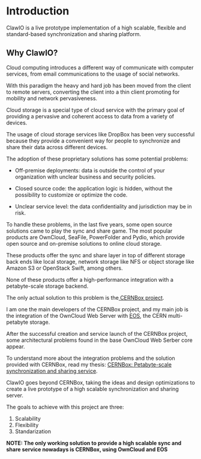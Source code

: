 # Introduction

ClawIO is a live prototype implementation of a high scalable, flexible and standard-based synchronization and sharing platform.

## Why ClawIO?

Cloud computing introduces a different way of communicate with computer services, from email communications to the usage of social networks. 

With this paradigm the heavy and hard job has been moved from the client to remote servers,
converting the client into a thin client promoting for mobility and
network pervasiveness. 

Cloud storage is a special type of cloud service
with the primary goal of providing a pervasive and coherent access to data from a variety of devices.

The usage of cloud storage services like DropBox has been very successful because they provide a convenient way for people to synchronize and share their data across different devices. 

The adoption of these proprietary solutions has some potential problems:

* Off-premise deployments: data is outside the control of your
  organization with unclear business and security policies.

* Closed source code: the application logic is hidden, without the
  possibility to customize or optimize the code.

* Unclear service level: the data confidentiality and jurisdiction may
  be in risk.

To handle these problems, in the last five years, some open source
solutions came to play the sync and share game. The most popular
products are OwnCloud, SeaFile, PowerFolder and Pydio, which provide open source and on-premise solutions to online cloud storage.

These products offer the sync and share layer in top of different storage back ends like local storage, network storage like NFS or object storage like Amazon S3 or OpenStack Swift, among others.

None of these products offer a high-performance integration with a petabyte-scale storage backend.

The only actual solution to this problem is the[ CERNBox project](http://cernbox.web.cern.ch/).

I am one the main developers of the CERNBox project, and my main job is the integration of the OwnCloud Web Server with [EOS](http://eos.readthedocs.org/en/latest/), the CERN multi-petabyte storage.  

After the successful creation and service launch of the CERNBox project, some architectural problems found in the base OwnCloud Web Serber core appear.

To understand more about the integration problems and the solution provided with CERNBox, read my thesis: [CERNBox: Petabyte-scale synchronization and sharing service](https://github.com/labkode/tfg/raw/master/tfg.pdf).

ClawIO goes beyond CERNBox, taking the ideas and design optimizations to create a live prototype of a high scalable synchronization and sharing server.

The goals to achieve with this project are three:

1. Scalability
2. Flexibility
3. Standarization


**NOTE: The only working solution to provide a high scalable sync and share service nowadays is CERNBox, using OwnCloud and EOS**
